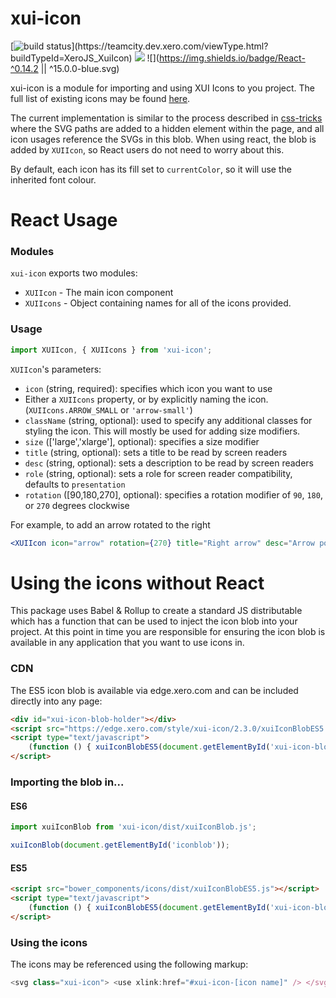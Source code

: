 xui-icon
========
[![build status](https://teamcity.dev.xero.com/app/rest/builds/buildType:(id:XeroJS_SharedReactComponents_UxeXuiIcon)/statusIcon)](https://teamcity.dev.xero.com/viewType.html?buildTypeId=XeroJS_XuiIcon)
![](https://img.shields.io/badge/XUI-^10.0.0-blue.svg)
![](https://img.shields.io/badge/React-^0.14.2 || ^15.0.0-blue.svg)

xui-icon is a module for importing and using XUI Icons to you project. The full list of existing icons may be found [here](https://github.dev.xero.com/pages/UXE/xui-icon/).

The current implementation is similar to the process described in [css-tricks](https://css-tricks.com/svg-symbol-good-choice-icons/) where the SVG paths are added to a hidden element within the page, and all icon usages reference the SVGs in this blob. When using react, the blob is added by `XUIIcon`, so React users do not need to worry about this.

By default, each icon has its fill set to `currentColor`, so it will use the inherited font colour.

React Usage
===========
### Modules
`xui-icon` exports two modules:
 - `XUIIcon` - The main icon component
 - `XUIIcons` - Object containing names for all of the icons provided.

### Usage
```js
import XUIIcon, { XUIIcons } from 'xui-icon';
```

`XUIIcon`'s parameters:
 - `icon` (string, required): specifies which icon you want to use
  - Either a `XUIIcons` property, or by explicitly naming the icon. (`XUIIcons.ARROW_SMALL` or `'arrow-small'`)
 - `className` (string, optional): used to specify any additional classes for styling the icon. This will mostly be used for adding size modifiers. 
 - `size` (['large','xlarge'], optional): specifies a size modifier
 - `title` (string, optional): sets a title to be read by screen readers
 - `desc` (string, optional): sets a description to be read by screen readers
 - `role` (string, optional): sets a role for screen reader compatibility, defaults to `presentation`
 - `rotation` ([90,180,270], optional): specifies a rotation modifier of `90`, `180`, or `270` degrees clockwise

For example, to add an arrow rotated to the right
```jsx
<XUIIcon icon="arrow" rotation={270} title="Right arrow" desc="Arrow pointing to the right" />
```
Using the icons without React
=============================
This package uses Babel & Rollup to create a standard JS distributable which has a function that can be used to inject the icon blob into your project. At this point in time you are responsible for ensuring the icon blob is available in any application that you want to use icons in.

### CDN

The ES5 icon blob is available via edge.xero.com and can be included directly into any page:
```html
<div id="xui-icon-blob-holder"></div>
<script src="https://edge.xero.com/style/xui-icon/2.3.0/xuiIconBlobES5.js"></script>
<script type="text/javascript">
	(function () { xuiIconBlobES5(document.getElementById('xui-icon-blob-holder')); })();
</script>
```

### Importing the blob in...
#### ES6
 ```js
import xuiIconBlob from 'xui-icon/dist/xuiIconBlob.js';

xuiIconBlob(document.getElementById('iconblob'));
```
#### ES5
```html
<script src="bower_components/icons/dist/xuiIconBlobES5.js"></script>
<script type="text/javascript">
	(function () { xuiIconBlobES5(document.getElementById('xui-icon-blob-holder')); })();
</script>
```
### Using the icons
The icons may be referenced using the following markup:
 ```js
 <svg class="xui-icon"> <use xlink:href="#xui-icon-[icon name]" /> </svg>
 ```
